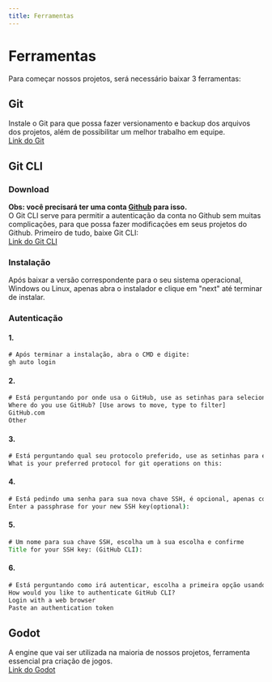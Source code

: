 ```yaml
---
title: Ferramentas
---
```


# Ferramentas

Para começar nossos projetos, será necessário baixar 3 ferramentas:

## Git

Instale o Git para que possa fazer versionamento e backup dos arquivos dos projetos, além de possibilitar um melhor trabalho em equipe.  
[Link do Git](https://git-scm.com/downloads)

## Git CLI

### Download

**Obs: você precisará ter uma conta [Github](https://github.com) para isso.**  
O Git CLI serve para permitir a autenticação da conta no Github sem muitas complicações, para que possa fazer modificações em seus projetos do Github. Primeiro de tudo, baixe Git CLI:  
[Link do Git CLI](https://cli.github.com)  
  
### Instalação 
Após baixar a versão correspondente para o seu sistema operacional, Windows ou Linux, apenas abra o instalador e clique em "next" até terminar de instalar. 

### Autenticação

#### 1.

```cmd
# Após terminar a instalação, abra o CMD e digite:  
gh auto login
```

#### 2.

```cmd
# Está perguntando por onde usa o GitHub, use as setinhas para selecionar a opção GitHub.com e confirme apertando enter
Where do you use GitHub? [Use arows to move, type to filter]    
GitHub.com  
Other
```

#### 3.

```cmd
# Está perguntando qual seu protocolo preferido, use as setinhas para escolher SSH e confirme
What is your preferred protocol for git operations on this:  
```

#### 4.

```cmd
# Está pedindo uma senha para sua nova chave SSH, é opcional, apenas confirme sem digitar nada
Enter a passphrase for your new SSH key(optional):  
```

#### 5.

```cmd
# Um nome para sua chave SSH, escolha um à sua escolha e confirme
Title for your SSH key: (GitHub CLI):  
```

#### 6.

```cmd
# Está perguntando como irá autenticar, escolha a primeira opção usando as setinhas e confirmando para fazer login pelo novegador
How would you like to authenticate GitHub CLI?
Login with a web browser  
Paste an authentication token    
```

## Godot
A engine que vai ser utilizada na maioria de nossos projetos, ferramenta essencial pra criação de jogos.  
[Link do Godot](https://godotengine.org)